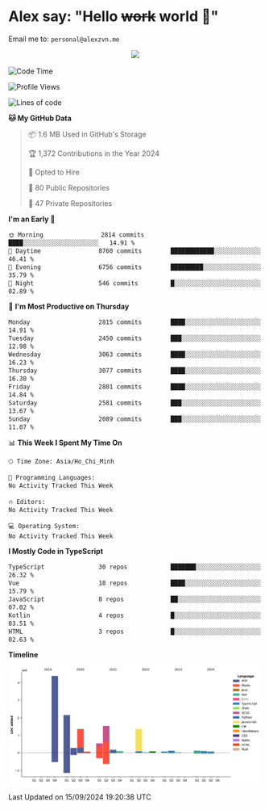 # Alex say: "Hello ~~work~~ world 🐾"
Email me to: `personal@alexzvn.me`


<p align=center>
  <a href="https://skillicons.dev">
    <img src="https://skillicons.dev/icons?i=ts,js,php,nodejs,bun,vue,nuxt,react,svelte,tauri,laravel,rust,mongodb,docker,electron,redis,rabbitmq,tailwind,git,cloudflare,elysia,mysql,nginx,rollupjs,sentry,ubuntu,yarn,html,css,vite" />
  </a>
</p>

<!--START_SECTION:waka-->
![Code Time](http://img.shields.io/badge/Code%20Time-1%2C066%20hrs%2055%20mins-blue)

![Profile Views](http://img.shields.io/badge/Profile%20Views-0-blue)

![Lines of code](https://img.shields.io/badge/From%20Hello%20World%20I%27ve%20Written-12.5%20million%20lines%20of%20code-blue)

**🐱 My GitHub Data** 

> 📦 1.6 MB Used in GitHub's Storage 
 > 
> 🏆 1,372 Contributions in the Year 2024
 > 
> 💼 Opted to Hire
 > 
> 📜 80 Public Repositories 
 > 
> 🔑 47 Private Repositories 
 > 
**I'm an Early 🐤** 

```text
🌞 Morning                2814 commits        ████░░░░░░░░░░░░░░░░░░░░░   14.91 % 
🌆 Daytime                8760 commits        ████████████░░░░░░░░░░░░░   46.41 % 
🌃 Evening                6756 commits        █████████░░░░░░░░░░░░░░░░   35.79 % 
🌙 Night                  546 commits         █░░░░░░░░░░░░░░░░░░░░░░░░   02.89 % 
```
📅 **I'm Most Productive on Thursday** 

```text
Monday                   2815 commits        ████░░░░░░░░░░░░░░░░░░░░░   14.91 % 
Tuesday                  2450 commits        ███░░░░░░░░░░░░░░░░░░░░░░   12.98 % 
Wednesday                3063 commits        ████░░░░░░░░░░░░░░░░░░░░░   16.23 % 
Thursday                 3077 commits        ████░░░░░░░░░░░░░░░░░░░░░   16.30 % 
Friday                   2801 commits        ████░░░░░░░░░░░░░░░░░░░░░   14.84 % 
Saturday                 2581 commits        ███░░░░░░░░░░░░░░░░░░░░░░   13.67 % 
Sunday                   2089 commits        ███░░░░░░░░░░░░░░░░░░░░░░   11.07 % 
```


📊 **This Week I Spent My Time On** 

```text
🕑︎ Time Zone: Asia/Ho_Chi_Minh

💬 Programming Languages: 
No Activity Tracked This Week

🔥 Editors: 
No Activity Tracked This Week

💻 Operating System: 
No Activity Tracked This Week
```

**I Mostly Code in TypeScript** 

```text
TypeScript               30 repos            ███████░░░░░░░░░░░░░░░░░░   26.32 % 
Vue                      18 repos            ████░░░░░░░░░░░░░░░░░░░░░   15.79 % 
JavaScript               8 repos             ██░░░░░░░░░░░░░░░░░░░░░░░   07.02 % 
Kotlin                   4 repos             █░░░░░░░░░░░░░░░░░░░░░░░░   03.51 % 
HTML                     3 repos             █░░░░░░░░░░░░░░░░░░░░░░░░   02.63 % 
```



**Timeline**

![Lines of Code chart](https://raw.githubusercontent.com/alexzvn/alexzvn/main/assets/bar_graph.png)


 Last Updated on 15/09/2024 19:20:38 UTC
<!--END_SECTION:waka-->
